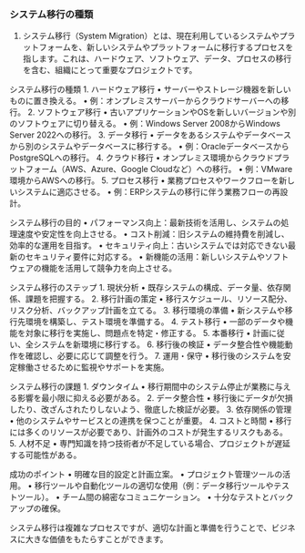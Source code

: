 ### システム移行の種類
1. システム移行（System Migration）とは、現在利用しているシステムやプラットフォームを、新しいシステムやプラットフォームに移行するプロセスを指します。これは、ハードウェア、ソフトウェア、データ、プロセスの移行を含む、組織にとって重要なプロジェクトです。

システム移行の種類
	1.	ハードウェア移行
	•	サーバーやストレージ機器を新しいものに置き換える。
	•	例：オンプレミスサーバーからクラウドサーバーへの移行。
	2.	ソフトウェア移行
	•	古いアプリケーションやOSを新しいバージョンや別のソフトウェアに切り替える。
	•	例：Windows Server 2008からWindows Server 2022への移行。
	3.	データ移行
	•	データをあるシステムやデータベースから別のシステムやデータベースに移行する。
	•	例：OracleデータベースからPostgreSQLへの移行。
	4.	クラウド移行
	•	オンプレミス環境からクラウドプラットフォーム（AWS、Azure、Google Cloudなど）への移行。
	•	例：VMware環境からAWSへの移行。
	5.	プロセス移行
	•	業務プロセスやワークフローを新しいシステムに適応させる。
	•	例：ERPシステムの移行に伴う業務フローの再設計。

システム移行の目的
	•	パフォーマンス向上：最新技術を活用し、システムの処理速度や安定性を向上させる。
	•	コスト削減：旧システムの維持費を削減し、効率的な運用を目指す。
	•	セキュリティ向上：古いシステムでは対応できない最新のセキュリティ要件に対応する。
	•	新機能の活用：新しいシステムやソフトウェアの機能を活用して競争力を向上させる。

システム移行のステップ
	1.	現状分析
	•	既存システムの構成、データ量、依存関係、課題を把握する。
	2.	移行計画の策定
	•	移行スケジュール、リソース配分、リスク分析、バックアップ計画を立てる。
	3.	移行環境の準備
	•	新システムや移行先環境を構築し、テスト環境を準備する。
	4.	テスト移行
	•	一部のデータや機能を対象に移行を実施し、問題点を特定・修正する。
	5.	本番移行
	•	計画に従い、全システムを新環境に移行する。
	6.	移行後の検証
	•	データ整合性や機能動作を確認し、必要に応じて調整を行う。
	7.	運用・保守
	•	移行後のシステムを安定稼働させるために監視やサポートを実施。

システム移行の課題
	1.	ダウンタイム
	•	移行期間中のシステム停止が業務に与える影響を最小限に抑える必要がある。
	2.	データ整合性
	•	移行後にデータが欠損したり、改ざんされたりしないよう、徹底した検証が必要。
	3.	依存関係の管理
	•	他のシステムやサービスとの連携を保つことが重要。
	4.	コストと時間
	•	移行には多くのリソースが必要であり、計画外のコストが発生するリスクもある。
	5.	人材不足
	•	専門知識を持つ技術者が不足している場合、プロジェクトが遅延する可能性がある。

成功のポイント
	•	明確な目的設定と計画立案。
	•	プロジェクト管理ツールの活用。
	•	移行ツールや自動化ツールの適切な使用（例：データ移行ツールやテストツール）。
	•	チーム間の綿密なコミュニケーション。
	•	十分なテストとバックアップの確保。

システム移行は複雑なプロセスですが、適切な計画と準備を行うことで、ビジネスに大きな価値をもたらすことができます。
